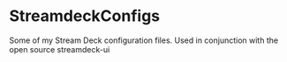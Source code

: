 # StreamdeckConfigs
Some of my Stream Deck configuration files. Used in conjunction with the open source streamdeck-ui
